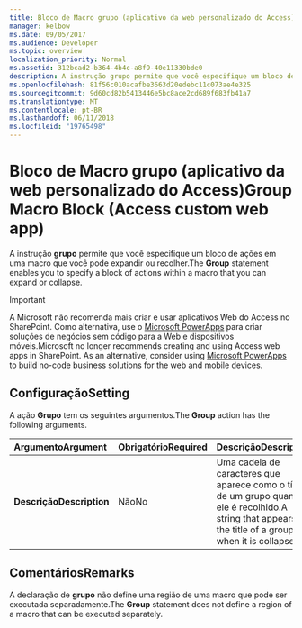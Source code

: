 ```yaml
---
title: Bloco de Macro grupo (aplicativo da web personalizado do Access)
manager: kelbow
ms.date: 09/05/2017
ms.audience: Developer
ms.topic: overview
localization_priority: Normal
ms.assetid: 312bcad2-b364-4b4c-a8f9-40e11330bde0
description: A instrução grupo permite que você especifique um bloco de ações em uma macro que você pode expandir ou recolher.
ms.openlocfilehash: 81f56c010acafbe3663d20edebc11c073ae4e325
ms.sourcegitcommit: 9d60cd82b5413446e5bc8ace2cd689f683fb41a7
ms.translationtype: MT
ms.contentlocale: pt-BR
ms.lasthandoff: 06/11/2018
ms.locfileid: "19765498"
---
```

# <a name="group-macro-block-access-custom-web-app"></a><span data-ttu-id="43f8f-103">Bloco de Macro grupo (aplicativo da web personalizado do Access)</span><span class="sxs-lookup"><span data-stu-id="43f8f-103">Group Macro Block (Access custom web app)</span></span>

<span data-ttu-id="43f8f-104">A instrução **grupo** permite que você especifique um bloco de ações em uma macro que você pode expandir ou recolher.</span><span class="sxs-lookup"><span data-stu-id="43f8f-104">The **Group** statement enables you to specify a block of actions within a macro that you can expand or collapse.</span></span> 
  
> [!IMPORTANT]
> <span data-ttu-id="43f8f-p101">A Microsoft não recomenda mais criar e usar aplicativos Web do Access no SharePoint. Como alternativa, use o [Microsoft PowerApps](https://powerapps.microsoft.com/pt-br/) para criar soluções de negócios sem código para a Web e dispositivos móveis.</span><span class="sxs-lookup"><span data-stu-id="43f8f-p101">Microsoft no longer recommends creating and using Access web apps in SharePoint. As an alternative, consider using [Microsoft PowerApps](https://powerapps.microsoft.com/pt-br/) to build no-code business solutions for the web and mobile devices.</span></span> 
  
## <a name="setting"></a><span data-ttu-id="43f8f-107">Configuração</span><span class="sxs-lookup"><span data-stu-id="43f8f-107">Setting</span></span>

<span data-ttu-id="43f8f-108">A ação **Grupo** tem os seguintes argumentos.</span><span class="sxs-lookup"><span data-stu-id="43f8f-108">The **Group** action has the following arguments.</span></span> 
  
|<span data-ttu-id="43f8f-109">**Argumento**</span><span class="sxs-lookup"><span data-stu-id="43f8f-109">**Argument**</span></span>|<span data-ttu-id="43f8f-110">**Obrigatório**</span><span class="sxs-lookup"><span data-stu-id="43f8f-110">**Required**</span></span>|<span data-ttu-id="43f8f-111">**Descrição**</span><span class="sxs-lookup"><span data-stu-id="43f8f-111">**Description**</span></span>|
|:-----|:-----|:-----|
|<span data-ttu-id="43f8f-112">**Descrição**</span><span class="sxs-lookup"><span data-stu-id="43f8f-112">**Description**</span></span> <br/> |<span data-ttu-id="43f8f-113">Não</span><span class="sxs-lookup"><span data-stu-id="43f8f-113">No</span></span>  <br/> |<span data-ttu-id="43f8f-114">Uma cadeia de caracteres que aparece como o título de um grupo quando ele é recolhido.</span><span class="sxs-lookup"><span data-stu-id="43f8f-114">A string that appears as the title of a group when it is collapsed.</span></span>  <br/> |
   
## <a name="remarks"></a><span data-ttu-id="43f8f-115">Comentários</span><span class="sxs-lookup"><span data-stu-id="43f8f-115">Remarks</span></span>

<span data-ttu-id="43f8f-116">A declaração de **grupo** não define uma região de uma macro que pode ser executada separadamente.</span><span class="sxs-lookup"><span data-stu-id="43f8f-116">The **Group** statement does not define a region of a macro that can be executed separately.</span></span> 
  

